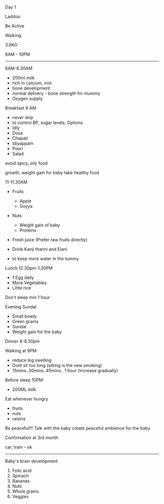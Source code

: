 

Day 1

Laddoo

Be Active 

Walking

3.6KG 

6AM - 10PM

----

6AM-6.30AM
- 200ml milk 
- rich in calcium, iron
- bone development
- normal delivery - bone strength for mummy
- Oxygen supply

Breakfast 
8 AM 
- never skip
- to control BP, sugar levels.
Options
- Idly
- Dosa
- Chapati
- Idiyappam
- Poori
- Salad

avoid spicy, oily food

growth, weight gain for baby
take healthy food


11-11.30AM

- Fruits 
	- Apple
	- Goyya
- Nuts
	- Weight gain of baby
	- Proteins

- Fresh juice (Prefer raw fruits directly)
- Drink Kanji thanni  and Elani
- to keep more water in the tummy


Lunch 
12.30pm-1.30PM

- 1 Egg daily
- More Vegetables 
- Little rice


Don't sleep
min 1 hour

Evening
Sundal

- Small bowly
- Green grams
- Sundal
- Weight gain for the baby


Dinner 8-8.30pm


Walking at 9PM
- reduce leg swelling
- Dont sit too long (sitting is the new smoking)
- 15mins..30mins..45mins.. 1 hour (increase gradually)

Before sleep 10PM:
- 200ML milk


Eat whenever hungry
- fruits
- nuts
- raisins

Be peaceful!!!
Talk with the baby
create peaceful ambience for the baby

Confirmation at 3rd month

car, train - ok


----


Baby's brain development

1. Folic acid 
2. Spinach
3. Bananas
4. Nuts
5. Whole grains
6. Veggies

